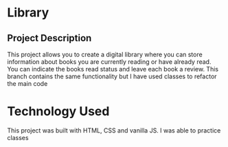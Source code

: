 # Library

## Project Description
This project allows you to create a digital library where you can store information about books you are currently reading or have already read. You can indicate the books read status and leave each book a review. This branch contains the same functionality but I have used classes to refactor the main code

# Technology Used
This project was built with HTML, CSS and vanilla JS. I was able to practice classes

